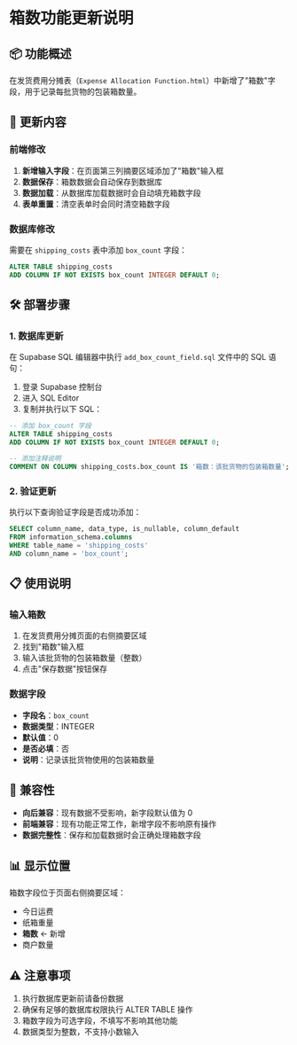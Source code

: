 # 箱数功能更新说明

## 📦 功能概述

在发货费用分摊表（`Expense Allocation Function.html`）中新增了"箱数"字段，用于记录每批货物的包装箱数量。

## 🎯 更新内容

### 前端修改
1. **新增输入字段**：在页面第三列摘要区域添加了"箱数"输入框
2. **数据保存**：箱数数据会自动保存到数据库
3. **数据加载**：从数据库加载数据时会自动填充箱数字段
4. **表单重置**：清空表单时会同时清空箱数字段

### 数据库修改
需要在 `shipping_costs` 表中添加 `box_count` 字段：

```sql
ALTER TABLE shipping_costs 
ADD COLUMN IF NOT EXISTS box_count INTEGER DEFAULT 0;
```

## 🛠️ 部署步骤

### 1. 数据库更新
在 Supabase SQL 编辑器中执行 `add_box_count_field.sql` 文件中的 SQL 语句：

1. 登录 Supabase 控制台
2. 进入 SQL Editor
3. 复制并执行以下 SQL：

```sql
-- 添加 box_count 字段
ALTER TABLE shipping_costs 
ADD COLUMN IF NOT EXISTS box_count INTEGER DEFAULT 0;

-- 添加注释说明
COMMENT ON COLUMN shipping_costs.box_count IS '箱数：该批货物的包装箱数量';
```

### 2. 验证更新
执行以下查询验证字段是否成功添加：

```sql
SELECT column_name, data_type, is_nullable, column_default 
FROM information_schema.columns 
WHERE table_name = 'shipping_costs' 
AND column_name = 'box_count';
```

## 📋 使用说明

### 输入箱数
1. 在发货费用分摊页面的右侧摘要区域
2. 找到"箱数"输入框
3. 输入该批货物的包装箱数量（整数）
4. 点击"保存数据"按钮保存

### 数据字段
- **字段名**：`box_count`
- **数据类型**：INTEGER
- **默认值**：0
- **是否必填**：否
- **说明**：记录该批货物使用的包装箱数量

## 🔄 兼容性

- **向后兼容**：现有数据不受影响，新字段默认值为 0
- **前端兼容**：现有功能正常工作，新增字段不影响原有操作
- **数据完整性**：保存和加载数据时会正确处理箱数字段

## 📊 显示位置

箱数字段位于页面右侧摘要区域：
- 今日运费
- 纸箱重量
- **箱数** ← 新增
- 商户数量

## ⚠️ 注意事项

1. 执行数据库更新前请备份数据
2. 确保有足够的数据库权限执行 ALTER TABLE 操作
3. 箱数字段为可选字段，不填写不影响其他功能
4. 数据类型为整数，不支持小数输入 